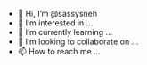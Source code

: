 - 👋 Hi, I’m @sassysneh
- 👀 I’m interested in ...
- 🌱 I’m currently learning ...
- 💞️ I’m looking to collaborate on ...
- 📫 How to reach me ...

<!---
sassysneh/sassysneh is a ✨ special ✨ repository because its `README.md` (this file) appears on your GitHub profile.
You can click the Preview link to take a look at your changes.
--->
